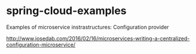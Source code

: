 # spring-cloud-examples
Examples of microservice instrastructures: Configuration provider

http://www.josedab.com/2016/02/16/microservices-writing-a-centralized-configuration-microservice/